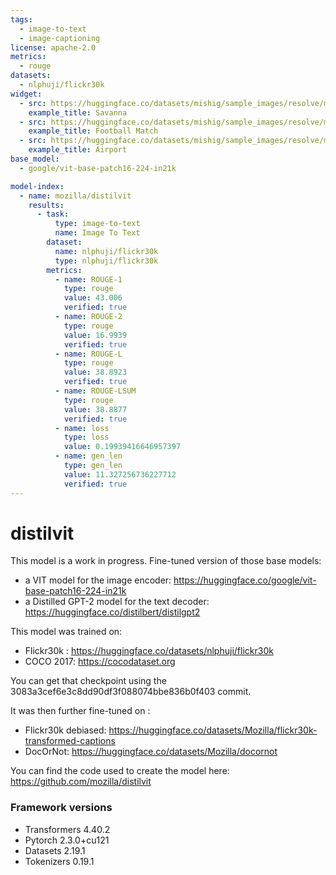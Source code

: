 ```yaml
---
tags:
  - image-to-text
  - image-captioning
license: apache-2.0
metrics:
  - rouge
datasets:
  - nlphuji/flickr30k
widget:
  - src: https://huggingface.co/datasets/mishig/sample_images/resolve/main/savanna.jpg
    example_title: Savanna
  - src: https://huggingface.co/datasets/mishig/sample_images/resolve/main/football-match.jpg
    example_title: Football Match
  - src: https://huggingface.co/datasets/mishig/sample_images/resolve/main/airport.jpg
    example_title: Airport
base_model:
  - google/vit-base-patch16-224-in21k

model-index:
  - name: mozilla/distilvit
    results:
      - task:
          type: image-to-text
          name: Image To Text
        dataset:
          name: nlphuji/flickr30k
          type: nlphuji/flickr30k
        metrics:
          - name: ROUGE-1
            type: rouge
            value: 43.006
            verified: true
          - name: ROUGE-2
            type: rouge
            value: 16.9939
            verified: true
          - name: ROUGE-L
            type: rouge
            value: 38.8923
            verified: true
          - name: ROUGE-LSUM
            type: rouge
            value: 38.8877
            verified: true
          - name: loss
            type: loss
            value: 0.19939416646957397
          - name: gen_len
            type: gen_len
            value: 11.327256736227712
            verified: true
---
```


# distilvit

This model is a work in progress. Fine-tuned version of those base models:

- a VIT model for the image encoder: https://huggingface.co/google/vit-base-patch16-224-in21k
- a Distilled GPT-2 model for the text decoder: https://huggingface.co/distilbert/distilgpt2

This model was trained on:

- Flickr30k : https://huggingface.co/datasets/nlphuji/flickr30k
- COCO 2017: https://cocodataset.org

You can get that checkpoint using the 3083a3cef6e3c8dd90df3f088074bbe836b0f403 commit.

It was then further fine-tuned on :

- Flickr30k debiased: https://huggingface.co/datasets/Mozilla/flickr30k-transformed-captions
- DocOrNot: https://huggingface.co/datasets/Mozilla/docornot

You can find the code used to create the model here: https://github.com/mozilla/distilvit

### Framework versions

- Transformers 4.40.2
- Pytorch 2.3.0+cu121
- Datasets 2.19.1
- Tokenizers 0.19.1

